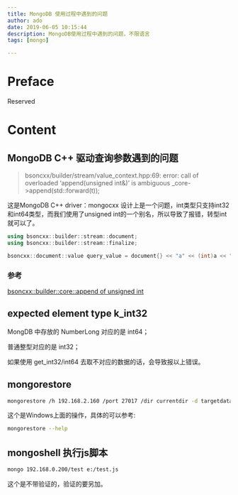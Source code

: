 ```yaml
---
title: MongoDB 使用过程中遇到的问题
author: ado
date: 2019-06-05 10:15:44
description: MongoDB使用过程中遇到的问题，不限语言
tags: [mongo]

---
```


# Preface

Reserved

# Content

## MongoDB C++ 驱动查询参数遇到的问题

> bsoncxx/builder/stream/value_context.hpp:69: error: call of overloaded ‘append(unsigned int&)’ is ambiguous
>          _core->append(std::forward<T>(t));

这是MongoDB C++ driver：mongocxx 设计上是一个问题，int类型只支持int32和int64类型，而我们使用了unsigned int的一个别名，所以导致了报错，转型int就可以了。

```c++
using bsoncxx::builder::stream::document;
using bsoncxx::builder::stream::finalize;

bsoncxx::document::value query_value = document{} << "a" << (int)a << "b" << (int)b << finalize;
```

### 参考

[bsoncxx::builder::core::append of unsigned int](<https://jira.mongodb.org/browse/CXX-617>)

## expected element type k_int32

MongDB 中存放的 NumberLong 对应的是 int64；

普通整型对应的是 int32；

如果使用 get_int32/int64 去取不对应的数据的话，会导致报以上错误。

## mongorestore

```sh
mongorestore /h 192.168.2.160 /port 27017 /dir currentdir -d targetdatabase /bypassDocumentValidation
```

这个是Windows上面的操作，具体的可以参考:

```sh
mongorestore --help
```

## mongoshell 执行js脚本

```sh
mongo 192.168.0.200/test e:/test.js
```

这个是不带验证的，验证的要另加。